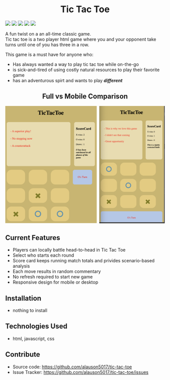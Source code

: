 <h1 align="center">Tic Tac Toe</h1>
<img src="https://img.shields.io/github/commit-activity/m/alauson5017/tic-tac-toe">
<img src="https://img.shields.io/github/last-commit/alauson5017/tic-tac-toe">
<img src="https://img.shields.io/github/languages/count/alauson5017/tic-tac-toe">
<img src="https://img.shields.io/github/languages/top/alauson5017/tic-tac-toe">
<img src="https://img.shields.io/tokei/lines/github/alauson5017/tic-tac-toe">

A fun twist on a an all-time classic game.  
Tic tac toe is a two player html game where you and your opponent take turns until one of you has three in a row.  

This game is a must have for anyone who:
* Has always wanted a way to play tic tac toe while on-the-go
* is sick-and-tired of using costly natural resources to play their favorite game
* has an adventurous spirt and wants to play **_different_**

<h2 align="center">Full vs Mobile Comparison</h2>

![full vs mobile compared](images/ScreenShotMobileFull.png)

## Current Features
- Players can locally battle head-to-head in Tic Tac Toe
- Select who starts each round
- Score card keeps running match totals and privides scenario-based analysis
- Each move results in random commentary
- No refresh required to start new game
- Responsive design for mobile or desktop

## Installation
- nothing to install

## Technologies Used
- html, javascript, css

## Contribute
- Source code: https://github.com/alauson5017/tic-tac-toe
- Issue Tracker: https://github.com/alauson5017/tic-tac-toe/issues